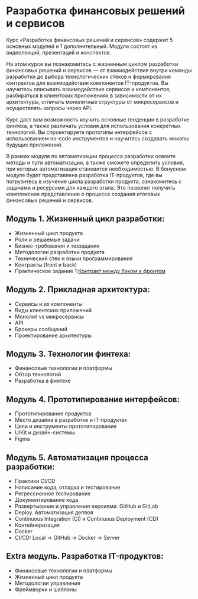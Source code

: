 # Разработка финансовых решений и сервисов
Курс «Разработка финансовых решений и сервисов» содержит 5 основных модулей и 1 дополнительный. Модули состоят из видеолекций, презентаций и конспектов.

На этом курсе вы познакомитесь с жизненным циклом разработки финансовых решений и сервисов — от взаимодействия внутри команды разработки до выбора технологических стеков и формирования контрактов для взаимодействия компонентов IT-продуктов. Вы научитесь описывать взаимодействие сервисов и компонентов, разбираться в клиентских приложениях в зависимости от их архитектуры, отличать монолитные структуры от микросервисов и осуществлять запросы через API.

Курс даст вам возможность изучить основные тенденции в разработке финтеха, а также различать условия для использования конкретных технологий. Вы спроектируете прототипы интерфейсов с использованием no-code инструментов и научитесь создавать мокапы будущих приложений.

В рамках модуля по автоматизации процесса разработки освоите методы и пути автоматизации, а также сможете определить условия, при которых автоматизация становится необходимостью. В бонусном модуле будет представлена разработка IT-продуктов, где вы погрузитесь в изучение цикла разработки продукта, ознакомитесь с задачами и ресурсами для каждого этапа. Это позволит получить комплексное представление о процессе создания итоговых финансовых решений и сервисов.

## Модуль 1. Жизненный цикл разработки:
- Жизненный цикл продукта
- Роли и решаемые задачи
- Бизнес-требования и техзадания
- Методологии разработки продукта
- Технический стек и языки программирования
- Контракты (front и back)
- Практическое задание 1:[Контракт между бэком и фронтом](./Module01/)


## Модуль 2. Прикладная архитектура:
- Сервисы и их компоненты
- Виды клиентских приложений
- Монолит vs микросервисы
- API
- Брокеры сообщений
- Проектирование архитектуры

## Модуль 3. Технологии финтеха:
- Финансовые технологии и платформы
- Обзор технологий
- Разработка в финтехе

## Модуль 4. Прототипирование интерфейсов:
- Прототипирование продуктов
- Место дизайна в разработке и IT-продуктах
- Цели и инструменты прототипирования
- UIKit и дизайн-системы
- Figma

## Модуль 5. Автоматизация процесса разработки:
- Практики CI/CD
- Написание кода, отладка и тестирование
- Регрессионное тестирование
- Документирование кода
- Развертывание и управления версиями. GitHub и GitLab
- Deploy. Автоматизация деплоя
- Continuous Integration (CI) и Continuous Deployment (CD)
- Контейнеризация
- Docker
- CI/CD: Local → GitHub → Docker → Server

## Extra модуль. Разработка IT-продуктов:
- Финансовые технологии и платформы
- Жизненный цикл продукта
- Методологии управления
- Фреймворки и шаблоны